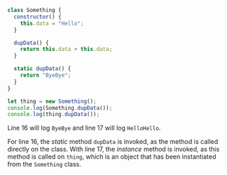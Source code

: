 ```js
class Something {
  constructor() {
    this.data = "Hello";
  }

  dupData() {
    return this.data + this.data;
  }

  static dupData() {
    return "ByeBye";
  }
}

let thing = new Something();
console.log(Something.dupData());
console.log(thing.dupData());
```

Line 16 will log `ByeBye` and line 17 will log `HelloHello`.

For line 16, the *static* method `dupData` is invoked, as the method is called directly on the class. With line 17, the *instance* method is invoked, as this method is called on `thing`, which is an object that has been instantiated from the `Something` class.